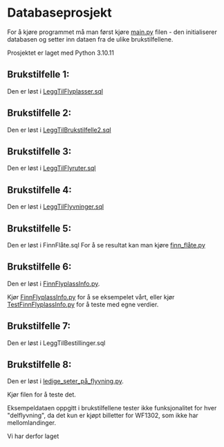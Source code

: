 # Databaseprosjekt

For å kjøre programmet må man først kjøre [main.py](/main.py) filen - den initialiserer databasen og setter inn dataen fra de ulike brukstilfellene.

Prosjektet er laget med Python 3.10.11

## Brukstilfelle 1:

Den er løst i [LeggTilFlyplasser.sql](/LeggTilFlyplasser.sql)

## Brukstilfelle 2:

Den er løst i [LeggTilBrukstilfelle2.sql](/LeggTilBrukstilfelle%202.sql)

## Brukstilfelle 3:

Den er løst i [LeggTilFlyruter.sql](/LeggTilFlyruter.sql)

## Brukstilfelle 4:

Den er løst i [LeggTilFlyvninger.sql](/LeggTilFlyvninger.sql)

## Brukstilfelle 5:

Den er løst i FinnFlåte.sql
For å se resultat kan man kjøre [finn_flåte.py](/finn_flåte.py)

## Brukstilfelle 6:

Den er løst i [FinnFlyplassInfo.py](/FinnFlyplassInfo.py).

Kjør [FinnFlyplassInfo.py](/FinnFlyplassInfo.py) for å se eksempelet vårt, eller kjør [TestFinnFlyplassInfo.py](/TestFinnFlyplassInfo.py) for å teste med egne verdier.

## Brukstilfelle 7:

Den er løst i LeggTilBestillinger.sql

## Brukstilfelle 8:

Den er løst i [ledige_seter_på_flyvning.py](/ledige_seter_på_flyvning.py).

Kjør filen for å teste det.

Eksempeldataen oppgitt i brukstilfellene tester ikke funksjonalitet for hver "delflyvning",
da det kun er kjøpt billetter for WF1302, som ikke har mellomlandinger.

Vi har derfor laget
